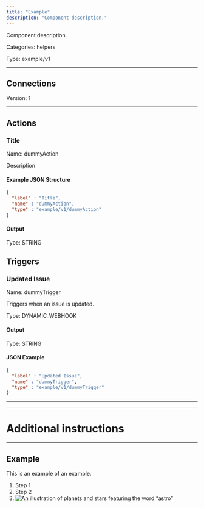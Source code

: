 ```yaml
---
title: "Example"
description: "Component description."
---
```


Component description.


Categories: helpers


Type: example/v1

<hr />



## Connections

Version: 1





<hr />



## Actions


### Title
Name: dummyAction

Description

#### Example JSON Structure
```json
{
  "label" : "Title",
  "name" : "dummyAction",
  "type" : "example/v1/dummyAction"
}
```

#### Output



Type: STRING










## Triggers


### Updated Issue
Name: dummyTrigger

Triggers when an issue is updated.

Type: DYNAMIC_WEBHOOK


#### Output



Type: STRING





#### JSON Example
```json
{
  "label" : "Updated Issue",
  "name" : "dummyTrigger",
  "type" : "example/v1/dummyTrigger"
}
```


<hr />

<hr />

# Additional instructions
<hr />

## Example

This is an example of an example. 

1. Step 1
2. Step 2
3. ![An illustration of planets and stars featuring the word “astro”](https://raw.githubusercontent.com/withastro/docs/main/public/default-og-image.png)
